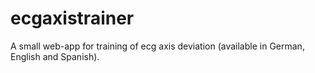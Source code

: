# ecgaxistrainer
A small web-app for training of ecg axis deviation (available in German, English and Spanish).
